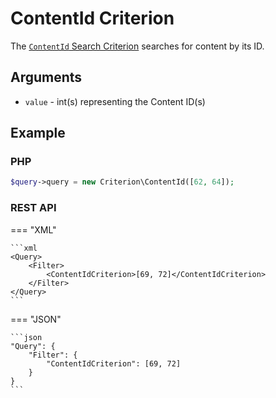 # ContentId Criterion

The [`ContentId` Search Criterion](https://github.com/ibexa/core/blob/main/src/contracts/Repository/Values/Content/Query/Criterion/ContentId.php)
searches for content by its ID.

## Arguments

- `value` - int(s) representing the Content ID(s)

## Example

### PHP

``` php
$query->query = new Criterion\ContentId([62, 64]);
```

### REST API

=== "XML"

    ```xml
    <Query>
        <Filter>
            <ContentIdCriterion>[69, 72]</ContentIdCriterion>
        </Filter>
    </Query>
    ```

=== "JSON"

    ```json
    "Query": {
        "Filter": {
            "ContentIdCriterion": [69, 72]
        }
    }
    ```